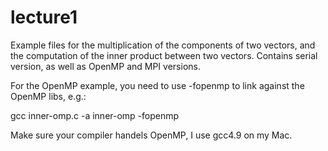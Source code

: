 # lecture1

Example files for the multiplication of the components of two vectors,
and the computation of the inner product between two vectors.
Contains serial version, as well as OpenMP and MPI versions.


For the OpenMP example, you need to use -fopenmp to link against the
OpenMP libs, e.g.:

gcc inner-omp.c -a inner-omp -fopenmp

Make sure your compiler handels OpenMP, I use gcc4.9 on my Mac.


